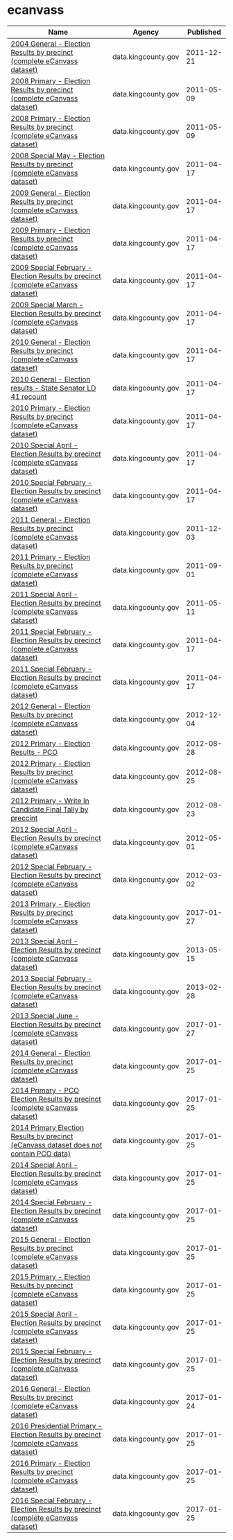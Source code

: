 # ecanvass

Name | Agency | Published
---- | ---- | ---------
[2004 General - Election Results by precinct (complete eCanvass dataset)](../datasets/y923-fti2.md) | data.kingcounty.gov | 2011-12-21
[2008 Primary - Election Results by precinct (complete eCanvass dataset)](../datasets/9ycg-yemn.md) | data.kingcounty.gov | 2011-05-09
[2008 Primary - Election Results by precinct (complete eCanvass dataset)](../datasets/9ycg-yemn.md) | data.kingcounty.gov | 2011-05-09
[2008 Special May - Election Results by precinct (complete eCanvass dataset)](../datasets/8ih8-hp62.md) | data.kingcounty.gov | 2011-04-17
[2009 General - Election Results by precinct (complete eCanvass dataset)](../datasets/c34s-iuef.md) | data.kingcounty.gov | 2011-04-17
[2009 Primary - Election Results by precinct (complete eCanvass dataset)](../datasets/v3s3-gxuf.md) | data.kingcounty.gov | 2011-04-17
[2009 Special February - Election Results by precinct (complete eCanvass dataset)](../datasets/pg4p-fsqw.md) | data.kingcounty.gov | 2011-04-17
[2009 Special March - Election Results by precinct (complete eCanvass dataset)](../datasets/pccn-qvps.md) | data.kingcounty.gov | 2011-04-17
[2010 General - Election Results by precinct (complete eCanvass dataset)](../datasets/jet5-cigp.md) | data.kingcounty.gov | 2011-04-17
[2010 General - Election results - State Senator LD 41 recount](../datasets/a29e-gcic.md) | data.kingcounty.gov | 2011-04-17
[2010 Primary - Election Results by precinct (complete eCanvass dataset)](../datasets/4h7u-3cfs.md) | data.kingcounty.gov | 2011-04-17
[2010 Special April - Election Results by precinct (complete eCanvass dataset)](../datasets/78i8-98rd.md) | data.kingcounty.gov | 2011-04-17
[2010 Special February - Election Results by precinct (complete eCanvass dataset)](../datasets/d4y4-sjx2.md) | data.kingcounty.gov | 2011-04-17
[2011 General - Election Results by precinct (complete eCanvass dataset)](../datasets/hgu2-qaye.md) | data.kingcounty.gov | 2011-12-03
[2011 Primary - Election Results by precinct (complete eCanvass dataset)](../datasets/2ncr-4kkv.md) | data.kingcounty.gov | 2011-09-01
[2011 Special April - Election Results by precinct (complete eCanvass dataset)](../datasets/xhwu-st2x.md) | data.kingcounty.gov | 2011-05-11
[2011 Special February - Election Results by precinct (complete eCanvass dataset)](../datasets/ycry-3r2f.md) | data.kingcounty.gov | 2011-04-17
[2011 Special February - Election Results by precinct (complete eCanvass dataset)](../datasets/ycry-3r2f.md) | data.kingcounty.gov | 2011-04-17
[2012 General - Election Results by precinct (complete eCanvass dataset)](../datasets/u6ig-5qm8.md) | data.kingcounty.gov | 2012-12-04
[2012 Primary - Election Results - PCO](../datasets/bugx-hcah.md) | data.kingcounty.gov | 2012-08-28
[2012 Primary - Election Results by precinct (complete eCanvass dataset)](../datasets/puqn-qiix.md) | data.kingcounty.gov | 2012-08-25
[2012 Primary - Write In Candidate Final Tally by preccint](../datasets/78tb-4u7r.md) | data.kingcounty.gov | 2012-08-23
[2012 Special April - Election Results by precinct (complete eCanvass dataset)](../datasets/kt8p-gznb.md) | data.kingcounty.gov | 2012-05-01
[2012 Special February - Election Results by precinct (complete eCanvass dataset)](../datasets/6vxy-geiz.md) | data.kingcounty.gov | 2012-03-02
[2013 Primary - Election Results by precinct (complete eCanvass dataset)](../datasets/e537-zsyr.md) | data.kingcounty.gov | 2017-01-27
[2013 Special April - Election Results by precinct (complete eCanvass dataset)](../datasets/xqt5-mdmf.md) | data.kingcounty.gov | 2013-05-15
[2013 Special February - Election Results by precinct (complete eCanvass dataset)](../datasets/96im-qsys.md) | data.kingcounty.gov | 2013-02-28
[2013 Special June - Election Results by precinct (complete eCanvass dataset)](../datasets/nxbm-wwb2.md) | data.kingcounty.gov | 2017-01-27
[2014 General - Election Results by precinct (complete eCanvass dataset)](../datasets/44iw-f49v.md) | data.kingcounty.gov | 2017-01-25
[2014 Primary - PCO Election Results by precinct (complete eCanvass dataset)](../datasets/xd4b-q4c2.md) | data.kingcounty.gov | 2017-01-25
[2014 Primary Election Results by precinct (eCanvass dataset does not contain PCO data)](../datasets/fps8-w6vc.md) | data.kingcounty.gov | 2017-01-25
[2014 Special April - Election Results by precinct (complete eCanvass dataset)](../datasets/q52v-pcg7.md) | data.kingcounty.gov | 2017-01-25
[2014 Special February - Election Results by precinct (complete eCanvass dataset)](../datasets/5k8z-4j5e.md) | data.kingcounty.gov | 2017-01-25
[2015 General - Election Results by precinct (complete eCanvass dataset)](../datasets/kncv-f6kh.md) | data.kingcounty.gov | 2017-01-25
[2015 Primary - Election Results by precinct (complete eCanvass dataset)](../datasets/pyps-tcwb.md) | data.kingcounty.gov | 2017-01-25
[2015 Special April - Election Results by precinct (complete eCanvass dataset)](../datasets/qg8b-ssmp.md) | data.kingcounty.gov | 2017-01-25
[2015 Special February - Election Results by precinct (complete eCanvass dataset)](../datasets/vuav-jn4q.md) | data.kingcounty.gov | 2017-01-25
[2016 General - Election Results by precinct (complete eCanvass dataset)](../datasets/b27z-cdmk.md) | data.kingcounty.gov | 2017-01-24
[2016 Presidential Primary - Election Results by precinct (complete eCanvass dataset)](../datasets/eutd-6iwc.md) | data.kingcounty.gov | 2017-01-25
[2016 Primary - Election Results by precinct (complete eCanvass dataset)](../datasets/d9qg-mtfe.md) | data.kingcounty.gov | 2017-01-25
[2016 Special February - Election Results by precinct (complete eCanvass dataset)](../datasets/fku3-m3bn.md) | data.kingcounty.gov | 2017-01-25

